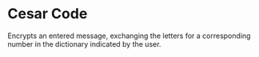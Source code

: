 # Cesar Code

Encrypts an entered message,
exchanging the letters for
a corresponding number in 
the dictionary indicated by the user.
